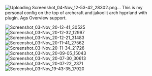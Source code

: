 ![Uploading Screenshot_04-Nov_12-53-42_28302.png…]()
This is my personal config on the top of archcraft and jakoolit arch hyprland with plugin. Ags Overview support.

![Screenshot_03-Nov_20-12-41_30525](https://github.com/user-attachments/assets/b5e68bb7-4b30-435f-81ba-a9e608e1ef84)
![Screenshot_03-Nov_20-12-32_12997](https://github.com/user-attachments/assets/bcbcbdd7-f265-43a3-94f6-a4458637a695)
![Screenshot_03-Nov_20-12-21_31483](https://github.com/user-attachments/assets/e0fe799c-5bf4-4ac0-81b7-b436ecedb955)
![Screenshot_03-Nov_20-11-41_27562](https://github.com/user-attachments/assets/fd4d6a95-287a-4915-9ad3-85bd56511c38)
![Screenshot_03-Nov_20-11-34_21726](https://github.com/user-attachments/assets/97dd54b8-60c2-45ba-b2f7-3837c5a0d515)
![Screenshot_03-Nov_20-09-05_15043](https://github.com/user-attachments/assets/6ea247c0-0232-40ff-8c21-37f3a00b40b5)
![Screenshot_03-Nov_20-07-30_30613](https://github.com/user-attachments/assets/294b6e22-ceb3-4db6-bb4b-12c0c3065771)
![Screenshot_03-Nov_20-07-22_2371](https://github.com/user-attachments/assets/91a3842f-448f-4c8d-8350-3b25d9a2ea24)
![Screenshot_03-Nov_19-43-35_17920](https://github.com/user-attachments/assets/88ce2612-eac6-4f60-a881-d2ac93bb6e22)
